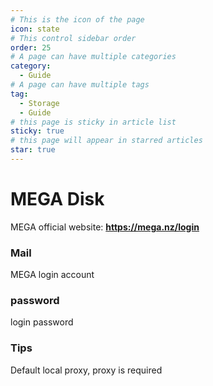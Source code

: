 ```yaml
---
# This is the icon of the page
icon: state
# This control sidebar order
order: 25
# A page can have multiple categories
category:
  - Guide
# A page can have multiple tags
tag:
  - Storage
  - Guide
# this page is sticky in article list
sticky: true
# this page will appear in starred articles
star: true
---
```


# MEGA Disk

MEGA official website: **https://mega.nz/login**

### Mail

MEGA login account

### password

login password



### Tips

Default local proxy, proxy is required